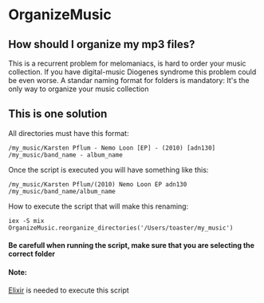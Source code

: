 # OrganizeMusic

## How should I organize my mp3 files?

This is a recurrent problem for melomaniacs, is hard to order your music collection. If you have digital-music Diogenes syndrome this problem could be even worse. A standar naming format for folders is mandatory: It's the only way to organize your music collection


## This is one solution

All directories must have this format:

    /my_music/Karsten Pflum - Nemo Loon [EP] - (2010) [adn130] 
    /my_music/band_name - album_name

Once the script is executed you will have something like this:
  
    /my_music/Karsten Pflum/(2010) Nemo Loon EP adn130
    /my_music/band_name/album_name

How to execute the script that will make this renaming:

    iex -S mix 
    OrganizeMusic.reorganize_directories('/Users/toaster/my_music')

#### Be carefull when running the script, make sure that you are selecting the correct folder

#### Note:

[Elixir](http://elixir-lang.org/install.html) is needed to execute this script
